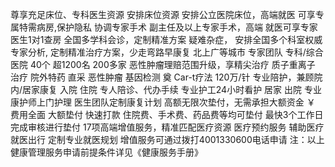 尊享充足床位、专科医生资源
安排床位资源
安排公立医院床位，高端就医
可享专属特需病房,保护隐私
协调专家手术
副主任及以上专家手术，高端
就医可享专家医生1对1查房
全国多学科会诊，定制精准方案
疑难杂症，
安排全国多个科室权威专家分析,
定制精准治疗方案，少走弯路早康复
北上广等城市
专家团队
专科/综合医院
40个
超1200名
200多家
恶性肿瘤理赔范围升级，享精尖治疗
质子重离子
治疗
院外特药
直采
恶性肿瘤
基因检测
奠
Car-t疗法
120万/针
专业陪护，兼顾院内/居家康复
入院
住院
专人陪诊、代办手续
专业护工24小时看护
居家
出院
专业康护师上门护理
医生团队定制康复计划
高额无限次垫付，无需承担大额资金
￥
费用全面
大额垫付
快速打款
住院费、手术费、药品费等均可垫付
最快3个工作日完成审核进行垫付
17项高端增值服务，精准匹配医疗资源
医疗预约服务
辅助医疗
就医出行
定制专业就医规划
增值服务可通过拨打4001330600电话申请
注：以上健康管理服务申请前提条件详见《健康服务手册》
